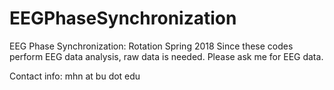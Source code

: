 # EEGPhaseSynchronization
EEG Phase Synchronization: Rotation Spring 2018
Since these codes perform EEG data analysis, raw data is needed. Please ask me for EEG data.

Contact info: mhn at bu dot edu
